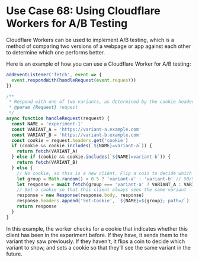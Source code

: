 # Use Case 68: Using Cloudflare Workers for A/B Testing

Cloudflare Workers can be used to implement A/B testing, which is a method of comparing two versions of a webpage or app against each other to determine which one performs better.

Here is an example of how you can use a Cloudflare Worker for A/B testing:

```javascript
addEventListener('fetch', event => {
  event.respondWith(handleRequest(event.request))
})

/**
 * Respond with one of two variants, as determined by the cookie header
 * @param {Request} request
 */
async function handleRequest(request) {
  const NAME = 'experiment-1'
  const VARIANT_A = 'https://variant-a.example.com'
  const VARIANT_B = 'https://variant-b.example.com'
  const cookie = request.headers.get('cookie')
  if (cookie && cookie.includes(`${NAME}=variant-a`)) {
    return fetch(VARIANT_A)
  } else if (cookie && cookie.includes(`${NAME}=variant-b`)) {
    return fetch(VARIANT_B)
  } else {
    // No cookie, so this is a new client. Flip a coin to decide which variant to show.
    let group = Math.random() < 0.5 ? 'variant-a' : 'variant-b' // 50/50 split
    let response = await fetch(group === 'variant-a' ? VARIANT_A : VARIANT_B)
    // Set a cookie so that this client always sees the same variant
    response = new Response(response.body, response)
    response.headers.append('Set-Cookie', `${NAME}=${group}; path=/`)
    return response
  }
}
```

In this example, the worker checks for a cookie that indicates whether this client has been in the experiment before. If they have, it sends them to the variant they saw previously. If they haven't, it flips a coin to decide which variant to show, and sets a cookie so that they'll see the same variant in the future.